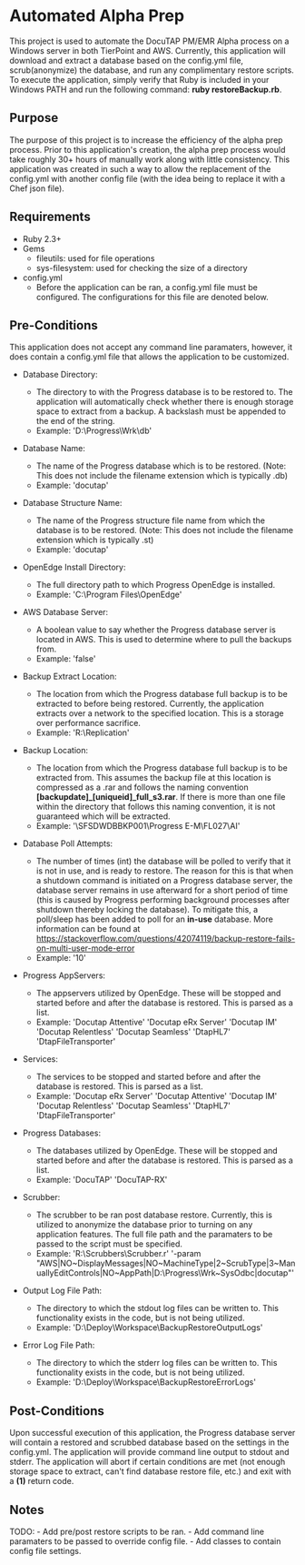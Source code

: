 # Automated Alpha Prep
This project is used to automate the DocuTAP PM/EMR Alpha process on a Windows 
server in both TierPoint and AWS. Currently, this application will download and 
extract a database based on the config.yml file, scrub(anonymize) the database, 
and run any complimentary restore scripts. To execute the application, simply 
verify that Ruby is included in your Windows PATH and run the following command: 
**ruby restoreBackup.rb**.

## Purpose
The purpose of this project is to increase the efficiency of the alpha prep
process. Prior to this application's creation, the alpha prep process would take 
roughly 30+ hours of manually work along with little consistency. This 
application was created in such a way to allow the replacement of the config.yml
with another config file (with the idea being to replace it with a Chef json 
file).  

## Requirements
- Ruby 2.3+
- Gems
    - fileutils: used for file operations
    - sys-filesystem: used for checking the size of a directory
- config.yml
    - Before the application can be ran, a config.yml file must be configured. 
      The configurations for this file are denoted below.
      
## Pre-Conditions
This application does not accept any command line paramaters, however, it does 
contain a config.yml file that allows the application to be customized.

- Database Directory:
    - The directory to with the Progress database is to be restored to. The 
      application will automatically check whether there is enough storage space
      to extract from a backup. A backslash must be appended to the end of the 
      string. 
    - Example: 'D:\Progress\Wrk\db\'
- Database Name:
    - The name of the Progress database which is to be restored. (Note: This 
      does not include the filename extension which is typically .db)
    - Example: 'docutap'
- Database Structure Name:
    - The name of the Progress structure file name from which the database is to
      be restored. (Note: This does not include the filename extension which is 
      typically .st)
    - Example: 'docutap'
- OpenEdge Install Directory:
    - The full directory path to which Progress OpenEdge is installed.
    - Example: 'C:\Program Files\OpenEdge\'
- AWS Database Server:
    - A boolean value to say whether the Progress database server is located in 
      AWS. This is used to determine where to pull the backups from.
    - Example: 'false'
- Backup Extract Location:
    - The location from which the Progress database full backup is to be
      extracted to before being restored. Currently, the application extracts 
      over a network to the specified location. This is a storage over 
      performance sacrifice.
    - Example: 'R:\Replication\'
- Backup Location:
    - The location from which the Progress database full backup is to be 
      extracted from. This assumes the backup file at this location is 
      compressed as a .rar and follows the naming convention 
      **[backupdate]_[uniqueid]_full_s3.rar**. If there is more than one file 
      within the directory that follows this naming convention, it is not 
      guaranteed which will be extracted.
    - Example: '\\SFSDWDBBKP001\Progress E-M\FL027\AI\'
- Database Poll Attempts: 
    - The number of times (int) the database will be polled to verify that it is
      not in use, and is ready to restore. The reason for this is that when a 
      shutdown command is initiated on a Progress database server, the database 
      server remains in use afterward for a short period of time (this is caused
      by Progress performing background processes after shutdown thereby locking
      the database). To mitigate this, a poll/sleep has been added to poll for 
      an **in-use** database. More information can be found at 
      https://stackoverflow.com/questions/42074119/backup-restore-fails-on-multi-user-mode-error
    - Example: '10'
- Progress AppServers: 
    - The appservers utilized by OpenEdge. These will be stopped and started 
      before and after the database is restored. This is parsed as a list.
    - Example: 'Docutap Attentive'
               'Docutap eRx Server'
               'Docutap IM'
               'Docutap Relentless'
               'Docutap Seamless'
               'DtapHL7'
               'DtapFileTransporter'
- Services: 
    - The services to be stopped and started before and after the database is
      restored. This is parsed as a list.
    - Example: 'Docutap eRx Server'
               'Docutap Attentive'
               'Docutap IM'
               'Docutap Relentless'
               'Docutap Seamless'
               'DtapHL7'
               'DtapFileTransporter'

- Progress Databases: 
    - The databases utilized by OpenEdge. These will be stopped and started 
      before and after the database is restored. This is parsed as a list.
    - Example: 'DocuTAP'
               'DocuTAP-RX'
- Scrubber: 
    - The scrubber to be ran post database restore. Currently, this is utilized 
      to anonymize the database prior to turning on any application features. 
      The full file path and the paramaters to be passed to the script must be 
      specified.
    - Example: 'R:\Scrubbers\Scrubber.r'
               '-param "AWS|NO~DisplayMessages|NO~MachineType|2~ScrubType|3~ManuallyEditControls|NO~AppPath|D:\Progress\Wrk~SysOdbc|docutap"'
- Output Log File Path:
    - The directory to which the stdout log files can be written to. This 
      functionality exists in the code, but is not being utilized. 
    - Example: 'D:\Deploy\Workspace\BackupRestoreOutputLogs\'
- Error Log File Path:
    - The directory to which the stderr log files can be written to. This 
      functionality exists in the code, but is not being utilized. 
    - Example: 'D:\Deploy\Workspace\BackupRestoreErrorLogs\'

## Post-Conditions
Upon successful execution of this application, the Progress database server will 
contain a restored and scrubbed database based on the settings in the 
config.yml. The application will provide command line output to stdout and 
stderr. The application will abort if certain conditions are met (not enough 
storage space to extract, can't find database restore file, etc.) and exit with 
a **(1)** return code.
    
## Notes
TODO:
    - Add pre/post restore scripts to be ran.
    - Add command line paramaters to be passed to override config file.
    - Add classes to contain config file settings.
    
    
    
    
    
    
    
    
    